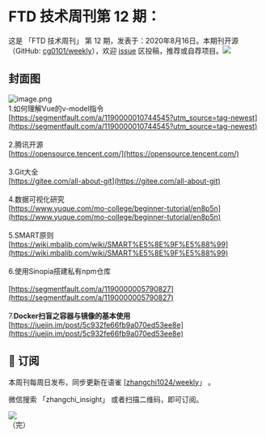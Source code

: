 # FTD 技术周刊第 12 期：
这是 「FTD 技术周刊」 第 12 期，发表于：2020年8月16日。本期刊开源（GitHub: [cg0101/weekly](https://github.com/cg0101/weekly)），欢迎 [issue](https://github.com/cg0101/weekly/issues) 区投稿，推荐或自荐项目。![](https://visitor-badge.glitch.me/badge?page_id=cg0101.weekly) <a href="https://www.linkedin.com/in/%E9%A9%B0-%E5%BC%A0-60669710a/">
        </a>
## 封面图


![image.png](https://cdn.nlark.com/yuque/0/2020/png/132503/1605583163953-b6d3b9a6-24d1-42e4-9bc9-2606d154b21f.png#height=769&id=cUPoJ&margin=%5Bobject%20Object%5D&name=image.png&originHeight=769&originWidth=1080&originalType=binary&size=1201878&status=done&style=none&width=1080)<br />1.如何理解Vue的v-model指令<br />[https://segmentfault.com/a/1190000010744545?utm_source=tag-newest](https://segmentfault.com/a/1190000010744545?utm_source=tag-newest)<br />
<br />2.腾讯开源<br />[https://opensource.tencent.com/](https://opensource.tencent.com/)<br />
<br />3.Git大全<br />[https://gitee.com/all-about-git](https://gitee.com/all-about-git)<br />
<br />4.数据可视化研究<br />[https://www.yuque.com/mo-college/beginner-tutorial/en8p5n](https://www.yuque.com/mo-college/beginner-tutorial/en8p5n)<br />
<br />5.SMART原则<br />[https://wiki.mbalib.com/wiki/SMART%E5%8E%9F%E5%88%99](https://wiki.mbalib.com/wiki/SMART%E5%8E%9F%E5%88%99)<br />
<br />6.使用Sinopia搭建私有npm仓库<br />
<br />[https://segmentfault.com/a/1190000005790827](https://segmentfault.com/a/1190000005790827)<br />
<br />7.**Docker扫盲之容器与镜像的基本使用**<br />[https://juejin.im/post/5c932fe66fb9a070ed53ee8e](https://juejin.im/post/5c932fe66fb9a070ed53ee8e)



## 📅 订阅
本周刊每周日发布，同步更新在语雀 [[zhangchi1024/weekly](https://www.yuque.com/zhangchi1024/weekly)」 。


微信搜索 「zhangchi_insight」 或者扫描二维码，即可订阅。
<div align="left"> <img src="https://cdn.nlark.com/yuque/0/2021/jpeg/132503/1640750963398-e8538e9e-6b96-46f7-abff-c93b56bdd377.jpeg?x-oss-process=image%2Fwatermark%2Ctype_d3F5LW1pY3JvaGVp%2Csize_36%2Ctext_5byg6amw%2Ccolor_FFFFFF%2Cshadow_50%2Ct_80%2Cg_se%2Cx_10%2Cy_10%2Fresize%2Cw_426%2Climit_0" ></div>    
    （完）